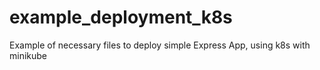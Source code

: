 # example_deployment_k8s
Example of necessary files to deploy simple Express App, using k8s with minikube
